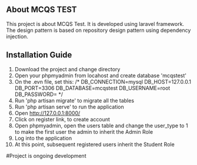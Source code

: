

## About MCQS TEST

This project is about MCQS Test. It is developed using laravel framework. The design pattern is based on repository design pattern using dependency injection.

## Installation Guide
1. Download the project and change directory
2. Open your phpmyadmin from locahost and create database 'mcqstest'
3. On the .evn file, set this:
/*
    DB_CONNECTION=mysql
    DB_HOST=127.0.0.1
    DB_PORT=3306
    DB_DATABASE=mcqstest
    DB_USERNAME=root
    DB_PASSWORD=
*/
4. Run 'php artisan migrate' to migrate all the tables
5. Run 'php artisan serve' to run the application
6. Open http://127.0.0.1:8000/
7. Click on register link, to create account
8. Open phpmyadmin, open the users table and change the user_type to 1 to make the first user the admin to inherit the Admin Role
9. Log into the application
10. At this point, subsequent registered users inherit the Student Role

#Project is ongoing development
